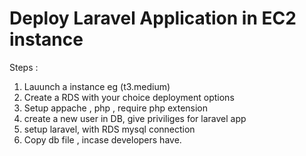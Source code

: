 # Deploy Laravel Application in EC2 instance

Steps :

1. Lauunch a instance eg (t3.medium)
1. Create a RDS with your choice deployment options
1. Setup appache , php , require php extension
1. create a new user in DB, give priviliges for laravel app
1. setup laravel, with RDS mysql connection
1. Copy db file , incase developers have.
